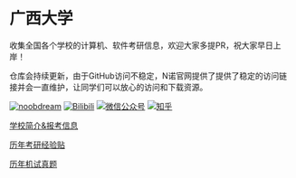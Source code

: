 # 广西大学
收集全国各个学校的计算机、软件考研信息，欢迎大家多提PR，祝大家早日上岸！

仓库会持续更新，由于GitHub访问不稳定，N诺官网提供了提供了稳定的访问链接并会一直维护，让同学们可以放心的访问和下载资源。

[![noobdream](https://img.shields.io/badge/noobdream-N诺官网-orange.svg)](https://noobdream.com/) 
[![Bilibili](https://img.shields.io/badge/bilibili-N诺%5F-blue.svg)](https://space.bilibili.com/73422093) 
[![微信公众号](https://img.shields.io/badge/微信公众号-N诺考研-%23FF4D5B.svg)](https://mp.weixin.qq.com/s/36x28P6OLymapi4g38gq3g) 
[![知乎](https://img.shields.io/badge/知乎-N%20诺-green.svg)](https://www.zhihu.com/people/noobdream/)   


[学校简介&报考信息](https://www.noobdream.com/schoolinfo/4/)

[历年考研经验贴](https://www.noobdream.com/school_article_list/4/)

[历年机试真题](https://noobdream.com/Major/school_show/)


